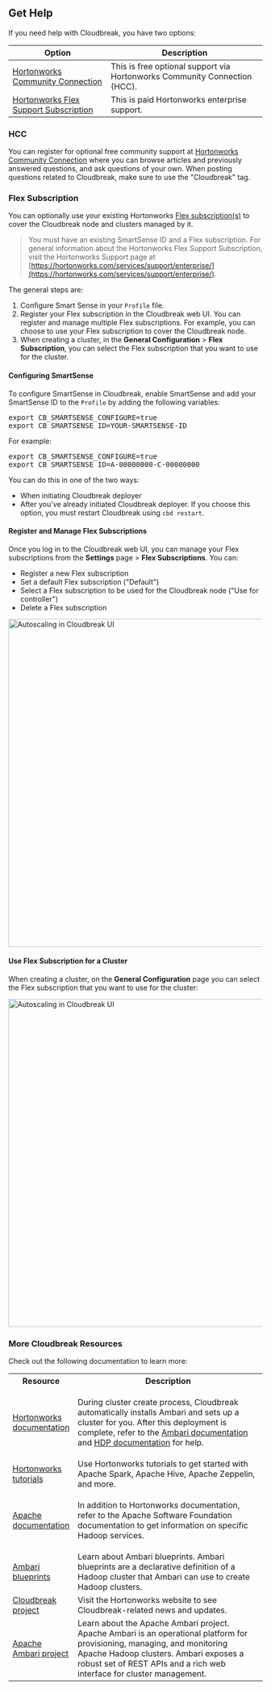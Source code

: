
## Get Help

If you need help with Cloudbreak, you have two options:

| Option | Description |
|---|---|
| [Hortonworks Community Connection](#hcc) |	This is free optional support via Hortonworks Community Connection (HCC).|
| [Hortonworks Flex Support Subscription](#flex-subscription) | This is paid Hortonworks enterprise support.|


### HCC

You can register for optional free community support at [Hortonworks Community Connection](https://community.hortonworks.com/answers/index.html) where you can browse articles and previously answered questions, and ask questions of your own. When posting questions related to Cloudbreak, make sure to use the "Cloudbreak" tag.


### Flex Subscription

You can optionally use your existing Hortonworks [Flex subscription(s)](https://hortonworks.com/services/support/enterprise/) to cover the Cloudbreak node and clusters managed by it. 

> You must have an existing SmartSense ID and a Flex subscription. For general information about the Hortonworks Flex Support Subscription, visit the Hortonworks Support page at [https://hortonworks.com/services/support/enterprise/](https://hortonworks.com/services/support/enterprise/).

The general steps are:

1. Configure Smart Sense in your `Profile` file.   
2. Register your Flex subscription in the Cloudbreak web UI. You can register and manage multiple Flex subscriptions. For example, you can choose to use your Flex subscription to cover the Cloudbreak node.   
3. When creating a cluster, in the **General Configuration** > **Flex Subscription**, you can select the Flex subscription that you want to use for the cluster.  


#### Configuring SmartSense

To configure SmartSense in Cloudbreak, enable SmartSense and add your SmartSense ID to the `Profile` by adding the following variables:

<pre>export CB_SMARTSENSE_CONFIGURE=true
export CB_SMARTSENSE_ID=YOUR-SMARTSENSE-ID</pre>
    
For example:
 
<pre>export CB_SMARTSENSE_CONFIGURE=true
export CB_SMARTSENSE_ID=A-00000000-C-00000000</pre>

You can do this in one of the two ways:

* When initiating Cloudbreak deployer  
* After you've already initiated Cloudbreak deployer. If you choose this option, you must restart Cloudbreak using `cbd restart`.


#### Register and Manage Flex Subscriptions

Once you log in to the Cloudbreak web UI, you can manage your Flex subscriptions from the **Settings** page > **Flex Subscriptions**. You can:
 
* Register a new Flex subscription    
* Set a default Flex subscription ("Default")  
* Select a Flex subscription to be used for the Cloudbreak node ("Use for controller")  
* Delete a Flex subscription    

[comment]: <> (This is not implemented yet: Check which clusters are connected to a specific subscription.)  

<a href="../images/cb-flex-settings.png" target="_blank" title="click to enlarge"><img src="../images/cb-flex-settings.png" width="650" title="Autoscaling in Cloudbreak UI"></a>  


#### Use Flex Subscription for a Cluster 

When creating a cluster, on the **General Configuration** page you can select the Flex subscription that you want to use for the cluster:

<a href="../images/cb-flex-cluster.png" target="_blank" title="click to enlarge"><img src="../images/cb-flex-cluster.png" width="650" title="Autoscaling in Cloudbreak UI"></a>  


### More Cloudbreak Resources 

Check out the following documentation to learn more:

<table>
<tr><th width="25%"> Resource </th><th width="75%">Description</th><tr>
<tr><td><a href="http://docs.hortonworks.com/index.html" target="_blank">Hortonworks documentation </a></td>
<td><p>During cluster create process, Cloudbreak automatically installs Ambari and sets up a cluster for you. After this deployment is complete, refer to the <a href="http://docs.hortonworks.com/HDPDocuments/Ambari/Ambari-2.4.1.0/index.html" target="_blank">Ambari documentation</a> and <a href="http://docs.hortonworks.com/HDPDocuments/HDP2/HDP-2.5.0/index.html" target="_blank">HDP documentation</a> for help.</p></td>
</tr>
<tr><td>
<a href="http://hortonworks.com/tutorials/" target="_blank">Hortonworks tutorials</a>
</td>
<td>Use Hortonworks tutorials to get started with Apache Spark, Apache Hive, Apache Zeppelin, and more.</td></tr>
<tr><td><a href="https://www.apache.org/" target="_blank">Apache documentation</a></td>
<td>
<p> In addition to Hortonworks documentation, refer to the Apache Software Foundation documentation to get information on specific Hadoop services. 
</p>
</td></tr>
<tr><td><a href="https://cwiki.apache.org/confluence/display/AMBARI/Blueprints" target="_blank">Ambari blueprints</a></td><td>Learn about Ambari blueprints. Ambari blueprints are a declarative definition of a Hadoop cluster that Ambari can use to create Hadoop clusters.</td></tr>
<tr><td><a href="http://hortonworks.com/open-source/cloudbreak/" target="_blank">Cloudbreak project</a></td><td>Visit the Hortonworks website to see Cloudbreak-related news and updates.</td></tr>
<tr><td><a href="http://hortonworks.com/hadoop/ambari/" target="_blank">Apache Ambari project</a></td><td>Learn about the Apache Ambari project. Apache Ambari is an operational platform for provisioning, managing, and monitoring Apache Hadoop clusters. Ambari exposes a robust set of REST APIs and a rich web interface for cluster management.</td></tr>
</table>




